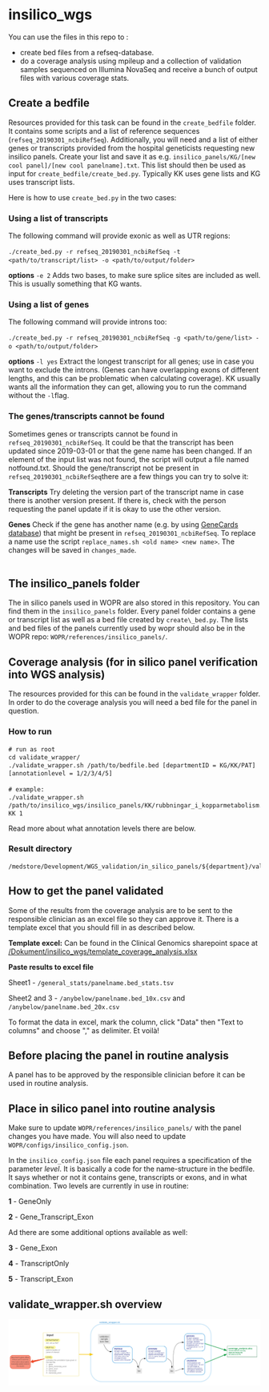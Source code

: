 # insilico\_wgs

You can use the files in this repo to :

* create bed files from a refseq-database.
* do a coverage analysis using mpileup and a collection of validation samples sequenced on Illumina NovaSeq and receive a bunch of output files with various coverage stats.

## Create a bedfile 

Resources provided for this task can be found in the `create_bedfile` folder. It contains some scripts and a list of reference sequences (`refseq_20190301_ncbiRefSeq`). Additionally, you will need  and a list of either genes or transcripts provided from the hospital geneticists requesting new insilico panels. Create your list and save it as e.g. `insilico_panels/KG/[new cool panel]/[new cool panelname].txt`. This list should then be used as input for `create_bedfile/create_bed.py`. Typically KK uses gene lists and KG uses transcript lists.

Here is how to use `create_bed.py` in the two cases:

### Using a list of transcripts

The following command will provide exonic as well as UTR regions:

`./create_bed.py -r refseq_20190301_ncbiRefSeq -t <path/to/transcript/list> -o <path/to/output/folder>`

**options**
`-e 2`  Adds two bases, to make sure splice sites are included as well. This is usually something that KG wants.

### Using a list of genes
The following command will provide introns too:

`./create_bed.py -r refseq_20190301_ncbiRefSeq -g <path/to/gene/list> -o <path/to/output/folder>`

**options**
`-l yes`  Extract the longest transcript for all genes; use in case you want to exclude the introns. (Genes can have overlapping exons of different lengths, and this can be problematic when calculating coverage). KK usually wants all the information they can get, allowing you to run the command without the `-l`flag.

### The genes/transcripts cannot be found
Sometimes genes or transcripts cannot be found in `refseq_20190301_ncbiRefSeq`. It could be that the transcript has been updated since 2019-03-01 or that the gene name has been changed. If an element of the input list was not found, the script will output a file named notfound.txt. Should the gene/transcript not be present in `refseq_20190301_ncbiRefSeq`there are a few things you can try to solve it:

**Transcripts**
Try deleting the version part of the transcript name in case there is another version present. If there is, check with the person requesting the panel update if it is okay to use the other version.

**Genes**
Check if the gene has another name (e.g. by using [GeneCards database](https://www.genecards.org)) that might be present in `refseq_20190301_ncbiRefSeq`. To replace a name use the script `replace_names.sh <old name> <new name>`. The changes will be saved in `changes_made`.  
<br />

## The insilico\_panels folder

The in silico panels used in WOPR are also stored in this repository. You can find them in the `insilico_panels` folder. Every panel folder contains a gene or transcript list as well as a bed file created by `create\_bed.py`. The lists and bed files of the panels currently used by wopr should also be in the WOPR repo:  `WOPR/references/insilico_panels/`. 
<br />

## Coverage analysis (for in silico panel verification into WGS analysis)

The resources provided for this can be found in the `validate_wrapper` folder. In order to do the coverage analysis you will need a bed file for the panel in question.

### How to run
```
# run as root
cd validate_wrapper/
./validate_wrapper.sh /path/to/bedfile.bed [departmentID = KG/KK/PAT] [annotationlevel = 1/2/3/4/5]

# example:
./validate_wrapper.sh /path/to/insilico_wgs/insilico_panels/KK/rubbningar_i_kopparmetabolism.v1.0/rubbningar_i_kopparmetabolism.v1.0.bed KK 1
```
Read more about what annotation levels there are below.

### Result directory
```
/medstore/Development/WGS_validation/in_silico_panels/${department}/validate/panels/
```

## How to get the panel validated
Some of the results from the coverage analysis are to be sent to the responsible clinician as an excel file so they can approve it. There is a template excel that you should fill in as described below.

**Template excel:** Can be found in the Clinical Genomics sharepoint space at [/Dokument/insilico_wgs/template_coverage_analysis.xlsx](https://gunet.sharepoint.com/:x:/s/sy-grp-cgg/EfflqHrzqllKsml24AZQmBkB0-aVjsnp8L-3pde8gzXhYw?e=l7MpUK)

**Paste results to excel file**

Sheet1 - `/general_stats/panelname.bed_stats.tsv`

Sheet2 and 3 - `/anybelow/panelname.bed_10x.csv` and `/anybelow/panelname.bed_20x.csv`

To format the data in excel, mark the column, click "Data" then "Text to columns" and choose "," as delimiter. Et voilà!
<br /> 


## Before placing the panel in routine analysis
A panel has to be approved by the responsible clinician before it can be used in routine analysis.
<br /> 


## Place in silico panel into routine analysis

Make sure to update `WOPR/references/insilico_panels/` with the panel changes you have made. You will also need to update `WOPR/configs/insilico_config.json`. 

In the `insilico_config.json` file each panel requires a specification of the parameter *level*. It is basically a code for the name-structure in the bedfile. It says whether or not it contains gene, transcripts or exons, and in what combination. Two levels are currently in use in routine:

**1** - GeneOnly 

**2** - Gene\_Transcript\_Exon

Ad there are some additional options available as well:

**3** - Gene\_Exon

**4** - TranscriptOnly

**5** - Transcript\_Exon


## validate\_wrapper.sh overview
![](validate_wrapper_overview.jpg)
